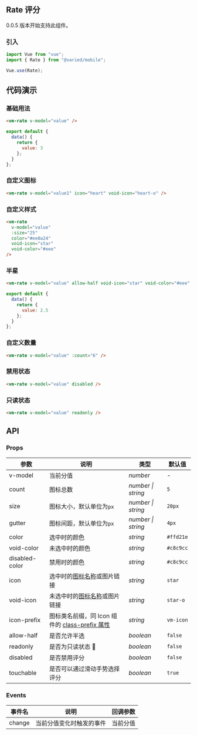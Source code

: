 ## Rate 评分

0.0.5 版本开始支持此组件。

### 引入

```js
import Vue from "vue";
import { Rate } from "@varied/mobile";

Vue.use(Rate);
```

## 代码演示

### 基础用法

```html
<vm-rate v-model="value" />
```

```js
export default {
  data() {
    return {
      value: 3
    };
  }
};
```

### 自定义图标

```html
<vm-rate v-model="value1" icon="heart" void-icon="heart-o" />
```

### 自定义样式

```html
<vm-rate
  v-model="value"
  :size="25"
  color="#ee0a24"
  void-icon="star"
  void-color="#eee"
/>
```

### 半星

```html
<vm-rate v-model="value" allow-half void-icon="star" void-color="#eee" />
```

```js
export default {
  data() {
    return {
      value: 2.5
    };
  }
};
```

### 自定义数量

```html
<vm-rate v-model="value" :count="6" />
```

### 禁用状态

```html
<vm-rate v-model="value" disabled />
```

### 只读状态

```html
<vm-rate v-model="value" readonly />
```

## API

### Props

| 参数           | 说明                                                           | 类型               | 默认值    |
| -------------- | -------------------------------------------------------------- | ------------------ | --------- |
| v-model        | 当前分值                                                       | _number_           | -         |
| count          | 图标总数                                                       | _number \| string_ | `5`       |
| size           | 图标大小，默认单位为`px`                                       | _number \| string_ | `20px`    |
| gutter         | 图标间距，默认单位为`px`                                       | _number \| string_ | `4px`     |
| color          | 选中时的颜色                                                   | _string_           | `#ffd21e` |
| void-color     | 未选中时的颜色                                                 | _string_           | `#c8c9cc` |
| disabled-color | 禁用时的颜色                                                   | _string_           | `#c8c9cc` |
| icon           | 选中时的[图标名称](#/icon)或图片链接                           | _string_           | `star`    |
| void-icon      | 未选中时的[图标名称](#/icon)或图片链接                         | _string_           | `star-o`  |
| icon-prefix    | 图标类名前缀，同 Icon 组件的 [class-prefix 属性](#/icon#props) | _string_           | `vm-icon` |
| allow-half     | 是否允许半选                                                   | _boolean_          | `false`   |
| readonly       | 是否为只读状态                                                 | _boolean_          | `false`   |
| disabled       | 是否禁用评分                                                   | _boolean_          | `false`   |
| touchable      | 是否可以通过滑动手势选择评分                                   | _boolean_          | `true`    |

### Events

| 事件名 | 说明                     | 回调参数 |
| ------ | ------------------------ | -------- |
| change | 当前分值变化时触发的事件 | 当前分值 |
